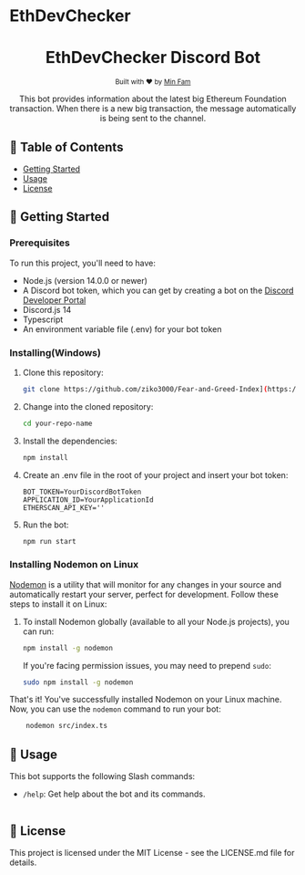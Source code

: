 # EthDevChecker
<h1 align="center">EthDevChecker Discord Bot </h1>

<div align="center">
  <sub>Built with ❤︎ by
  <a href="https://github.com/ziko3000">Min Fam</a>
  </sub>
</div>

<p align="center">
This bot provides information about the latest big Ethereum Foundation transaction. When there is a new big transaction, the message automatically is being sent to the channel.
</p>


## 📝 Table of Contents

- [Getting Started](#getting_started)
- [Usage](#usage)
- [License](#license)

## 🏁 Getting Started <a name = "getting_started"></a>

### Prerequisites

To run this project, you'll need to have:

- Node.js (version 14.0.0 or newer)
- A Discord bot token, which you can get by creating a bot on the [Discord Developer Portal](https://discord.com/developers/applications)
- Discord.js 14
- Typescript
- An environment variable file (.env) for your bot token

### Installing(Windows)

1. Clone this repository:

    ```bash
    git clone https://github.com/ziko3000/Fear-and-Greed-Index](https://github.com/ziko3000/EthDevChecker
    ```

2. Change into the cloned repository:

    ```bash
    cd your-repo-name
    ```

3. Install the dependencies:

    ```bash
    npm install
    ```

4. Create an .env file in the root of your project and insert your bot token:

    ```env
    BOT_TOKEN=YourDiscordBotToken
    APPLICATION_ID=YourApplicationId
    ETHERSCAN_API_KEY=''
    ```

5. Run the bot:

    ```bash
    npm run start

    ```
### Installing Nodemon on Linux

[Nodemon](https://nodemon.io/) is a utility that will monitor for any changes in your source and automatically restart your server, perfect for development. Follow these steps to install it on Linux:

1. To install Nodemon globally (available to all your Node.js projects), you can run:

    ```bash
    npm install -g nodemon
    ```

    If you're facing permission issues, you may need to prepend `sudo`:

    ```bash
    sudo npm install -g nodemon
    ```

That's it! You've successfully installed Nodemon on your Linux machine. Now, you can use the `nodemon` command to run your bot:

```bash
    nodemon src/index.ts
```    
## 🎈 Usage <a name = "usage"></a>

This bot supports the following Slash commands:

- `/help`: Get help about the bot and its commands.
```
```

## 📄 License <a name = "license"></a>
This project is licensed under the MIT License - see the LICENSE.md file for details.
